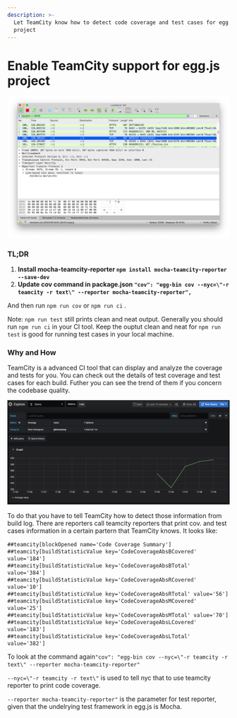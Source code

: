 ```yaml
---
description: >-
  Let TeamCity know how to detect code coverage and test cases for egg.js
  project
---
```


# Enable TeamCity support for egg.js project

![](.gitbook/assets/image%20%289%29.png)

### **TL;DR**

1. **Install mocha-teamcity-reporter `npm install mocha-teamcity-reporter --save-dev`**
2. **Update cov command in package.json `"cov": "egg-bin cov --nyc=\"-r teamcity -r text\" --reporter mocha-teamcity-reporter",`**

And then run `npm run cov` or `npm run ci` .

Note: `npm run test` still prints clean and neat output. Generally you should run `npm run ci` in your CI tool. Keep the ouptut clean and neat for `npm run test` is good for running test cases in your local machine.

### Why and How

TeamCity is a advanced CI tool that can display and analyze the coverage and tests for you. You can check out the details of test coverage and test cases for each build. Futher you can see the trend of them if you concern the codebase quality.

 

![](.gitbook/assets/image%20%2821%29.png)

To do that you have to tell TeamCity how to detect those information from build log. There are reporters call teamcity reporters that print cov. and test cases information in a certain partern that TeamCity knows. It looks like:

```text
##teamcity[blockOpened name='Code Coverage Summary']
##teamcity[buildStatisticValue key='CodeCoverageAbsBCovered' value='184']
##teamcity[buildStatisticValue key='CodeCoverageAbsBTotal' value='384']
##teamcity[buildStatisticValue key='CodeCoverageAbsRCovered' value='10']
##teamcity[buildStatisticValue key='CodeCoverageAbsRTotal' value='56']
##teamcity[buildStatisticValue key='CodeCoverageAbsMCovered' value='25']
##teamcity[buildStatisticValue key='CodeCoverageAbsMTotal' value='70']
##teamcity[buildStatisticValue key='CodeCoverageAbsLCovered' value='183']
##teamcity[buildStatisticValue key='CodeCoverageAbsLTotal' value='382']
```

To look at the command again`"cov": "egg-bin cov --nyc=\"-r teamcity -r text\" --reporter mocha-teamcity-reporter"`

`--nyc=\"-r teamcity -r text\"` is used to tell nyc that to use teamcity reporter to print code coverage.

`--reporter mocha-teamcity-reporter"` is the parameter for test  reporter, given that the undelrying test framework in egg.js is Mocha.

